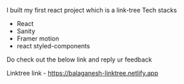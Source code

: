 I built my first react project which is a link-tree 
Tech stacks
- React
- Sanity 
- Framer motion
- react styled-components 

Do check out the below link and reply ur feedback

Linktree link - https://balaganesh-linktree.netlify.app





